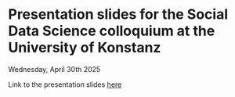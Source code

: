 # Presentation slides for the Social Data Science colloquium at the University of Konstanz

Wednesday, April 30th 2025


Link to the presentation slides [here](https://julaluehring.github.io/2025-emomis-konstanz/)

